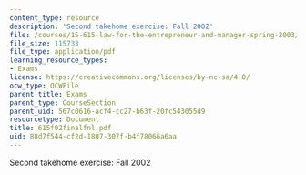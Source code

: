 ```yaml
---
content_type: resource
description: 'Second takehome exercise: Fall 2002'
file: /courses/15-615-law-for-the-entrepreneur-and-manager-spring-2003/88d7f544cf2d1807307fb4f78066a6aa_615f02finalfnl.pdf
file_size: 115733
file_type: application/pdf
learning_resource_types:
- Exams
license: https://creativecommons.org/licenses/by-nc-sa/4.0/
ocw_type: OCWFile
parent_title: Exams
parent_type: CourseSection
parent_uid: 567c0616-acf4-cc27-b63f-20fc543055d9
resourcetype: Document
title: 615f02finalfnl.pdf
uid: 88d7f544-cf2d-1807-307f-b4f78066a6aa
---
```

Second takehome exercise: Fall 2002
